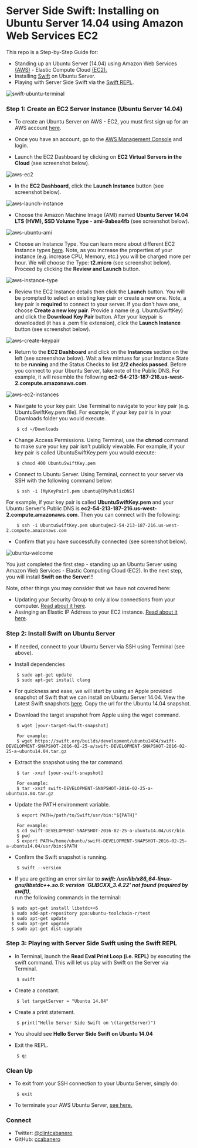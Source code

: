 # Server Side Swift: Installing on Ubuntu Server 14.04 using Amazon Web Services EC2

This repo is a Step-by-Step Guide for:
* Standing up an Ubuntu Server (14.04) using Amazon Web Services [(AWS)](https://aws.amazon.com/) - Elastic Compute Cloud [(EC2).](https://aws.amazon.com/ec2/?nc2=h_l3_c)
* Installing [Swift](https://developer.apple.com/swift/) on Ubuntu Server.
* Playing with Server Side Swift via the [Swift REPL](https://developer.apple.com/swift/blog/?id=18).

![swift-ubuntu-terminal](imgs/swift-ubuntu-terminal.png)

### Step 1: Create an EC2 Server Instance (Ubuntu Server 14.04)

* To create an Ubuntu Server on AWS - EC2, you must first sign up for an AWS account [here](https://aws.amazon.com/premiumsupport/signup/).

* Once you have an account, go to the [AWS Management Console](https://aws.amazon.com/console/) and login.

* Launch the EC2 Dashboard by clicking on __EC2 Virtual Servers in the Cloud__ (see screenshot below).

![aws-ec2](imgs/aws-ec2.png)

* In the __EC2 Dashboard__, click the __Launch Instance__ button (see screenshot below).

![aws-launch-instance](imgs/aws-launch-instance.png)

* Choose the Amazon Machine Image (AMI) named __Ubuntu Server 14.04 LTS (HVM), SSD Volume Type - ami-9abea4fb__ (see screenshot below).

![aws-ubuntu-ami](imgs/aws-ubuntu-ami.png)

* Choose an Instance Type.  You can learn more about different EC2 Instance types [here](https://aws.amazon.com/ec2/instance-types/). Note, as you increase the properties of your instance (e.g. increase CPU, Memory, etc.) you will be charged more per hour.  We will choose the Type: __t2.micro__ (see screenshot below).  Proceed by clicking the __Review and Launch__ button.

![aws-instance-type](imgs/aws-instance-type.png)

* Review the EC2 Instance details then click the __Launch__ button.  You will be prompted to select an existing key pair or create a new one.  Note, a key pair is __required__ to connect to your server.  If you don't have one, choose __Create a new key pair__.  Provide a name (e.g. UbuntuSwiftKey) and click the __Download Key Pair__ button.  After your keypair is downloaded (it has a .pem file extension), click the __Launch Instance__ button (see screenshot below).  

![aws-create-keypair](imgs/aws-create-keypair.png)

* Return to the __EC2 Dashboard__ and click on the __Instances__ section on the left (see screenshow below).  Wait a few mintues for your Instance State to be __running__ and the Status Checks to list __2/2 checks passed__.  Before you connect to your Ubuntu Server, take note of the Public DNS.  For example, it will resemble the following __ec2-54-213-187-216.us-west-2.compute.amazonaws.com__.  

![aws-ec2-instances](imgs/aws-ec2-instances.png)

* Navigate to your key pair.  Use Terminal to navigate to your key pair (e.g. UbuntuSwiftKey.pem file).  For example, if your key pair is in your Downloads folder you would execute.

````
    $ cd ~/Downloads
````

* Change Access Permissions.  Using Terminal, use the __chmod__ command to make sure your key pair isn't publicly viewable.  For example, if your key pair is called UbuntuSwiftKey.pem you would execute:

````
    $ chmod 400 UbuntuSwiftKey.pem
````


* Connect to Ubuntu Server.  Using Terminal, connect to your server via SSH with the following command below:

````
    $ ssh -i [MyKeyPair].pem ubuntu@[MyPublicDNS]
````

For example, if your key pair is called __UbuntuSwiftKey.pem__ and your Ubuntu Server's Public DNS is __ec2-54-213-187-216.us-west-2.compute.amazonaws.com__.  Then you can connect with the following:

````
    $ ssh -i UbuntuSwiftKey.pem ubuntu@ec2-54-213-187-216.us-west-2.compute.amazonaws.com
````

* Confirm that you have successfully connected (see screenshot below).

![ubuntu-welcome](imgs/ubuntu-welcome.png)

You just completed the first step - standing up an Ubuntu Server using Amazon Web Services - Elastic Computing Cloud (EC2).  In the next step, you will install __Swift on the Server__!!!

Note, other things you may consider that we have not covered here:
* Updating your Security Group to only allow connections from your computer. [Read about it here](http://docs.aws.amazon.com/AWSEC2/latest/UserGuide/authorizing-access-to-an-instance.html).
* Assinging an Elastic IP Address to your EC2 instance. [Read about it here](http://docs.aws.amazon.com/AmazonVPC/latest/GettingStartedGuide/getting-started-assign-eip.html).

### Step 2: Install Swift on Ubuntu Server

* If needed, connect to your Ubuntu Server via SSH using Terminal (see above).

* Install dependencies

````
    $ sudo apt-get update
    $ sudo apt-get install clang
````

* For quickness and ease, we will start by using an Apple provided snapshot of Swift that we can install on Ubuntu Server 14.04.  View the Latest Swift snapshots [here](https://swift.org/download/#latest-development-snapshots).  Copy the url for the Ubuntu 14.04 snapshot.  

* Download the target snapshot from Apple using the wget command.

````
    $ wget [your-target-Swift-snapshot]

    For example:
    $ wget https://swift.org/builds/development/ubuntu1404/swift-DEVELOPMENT-SNAPSHOT-2016-02-25-a/swift-DEVELOPMENT-SNAPSHOT-2016-02-25-a-ubuntu14.04.tar.gz
````

* Extract the snapshot using the tar command.

````
    $ tar -xvzf [your-swift-snapshot]

    For example:
    $ tar -xvzf swift-DEVELOPMENT-SNAPSHOT-2016-02-25-a-ubuntu14.04.tar.gz
````

* Update the PATH environment variable.

````
    $ export PATH=/path/to/Swift/usr/bin:"${PATH}"

    For example:
    $ cd swift-DEVELOPMENT-SNAPSHOT-2016-02-25-a-ubuntu14.04/usr/bin
    $ pwd
    $ export PATH=/home/ubuntu/swift-DEVELOPMENT-SNAPSHOT-2016-02-25-a-ubuntu14.04/usr/bin:$PATH
````

* Confirm the Swift snapshot is running.

````
    $ swift --version
````

  * If you are getting an error similar to ***swift: /usr/lib/x86_64-linux-gnu/libstdc++.so.6: version `GLIBCXX_3.4.22' not found (required by swift)***,<br>
  run the following commands in the terminal:
  ````
    $ sudo apt-get install libstdc++6
    $ sudo add-apt-repository ppa:ubuntu-toolchain-r/test
    $ sudo apt-get update
    $ sudo apt-get upgrade
    $ sudo apt-get dist-upgrade
  ````

### Step 3: Playing with Server Side Swift using the Swift REPL

* In Terminal, launch the __Read Eval Print Loop (i.e. REPL)__ by executing the swift command.  This will let us play with Swift on the Server via Terminal.

````
    $ swift
````

* Create a constant.

````
    $ let targetServer = "Ubuntu 14.04"
````

* Create a print statement.

````
    $ print("Hello Server Side Swift on \(targetServer)")
````

* You should see __Hello Server Side Swift on Ubuntu 14.04__

* Exit the REPL.

````
    $ q:
````

### Clean Up

* To exit from your SSH connection to your Ubuntu Server, simply do:

````
    $ exit
````

* To terminate your AWS Ubuntu Server, [see here.](http://docs.aws.amazon.com/AWSEC2/latest/UserGuide/terminating-instances.html)

### Connect
* Twitter: [@clintcabanero](http://twitter.com/clintcabanero)
* GitHub: [ccabanero](http:///github.com/ccabanero)
